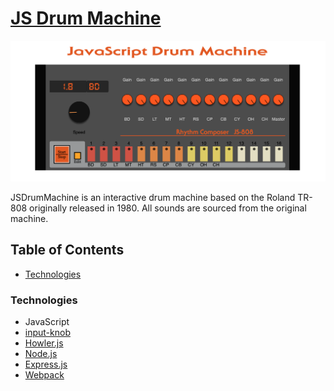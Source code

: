 [JS Drum Machine](http://javascript-drum-machine.herokuapp.com/)
=================

![](./images/drumMachine.png)

JSDrumMachine is an interactive drum machine based on the Roland TR-808 originally released in 1980. All sounds are sourced from the original machine. 

## Table of Contents
  * [Technologies](#technologies)

### Technologies
  * JavaScript
  * [input-knob](https://www.npmjs.com/package/input-knob)
  * [Howler.js](https://howlerjs.com)
  * [Node.js](https://nodejs.org/en/)
  * [Express.js](https://www.npmjs.com/package/express)
  * [Webpack](https://www.npmjs.com/package/webpack)
  
